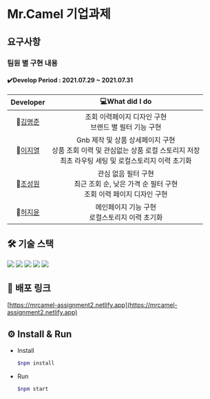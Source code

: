 # Mr.Camel 기업과제

## 요구사항

### 팀원 별 구현 내용

#### ✔️Develop Period : 2021.07.29 ~ 2021.07.31

|Developer|💻What did I do|
|:-:|:-:|
|🙂[김명준](https://github.com/JOHNKIM-KK)|조회 이력페이지 디자인 구현 <br />  브랜드 별 필터 기능 구현|
|🙂[이지열](https://github.com/highspirit7)| Gnb 제작 및 상품 상세페이지 구현<br />상품 조회 이력 및 관심없는 상품 로컬 스토리지 저장<br />최초 라우팅 세팅 및 로컬스토리지 이력 초기화 |
|🙂[조성원](https://github.com/JSWww>)|관심 없음 필터 구현<br />최근 조회 순, 낮은 가격 순 필터 구현<br />조회 이력 페이지 디자인 구현 |
|🙂[허지윤](https://github.com/jiyoon1156) |메인페이지 기능 구현<br />로컬스토리지 이력 초기화|

## 🛠 기술 스택

<img src="https://img.shields.io/badge/HTML5-E34F26?style=flat-square&logo=HTML5&logoColor=white"/></a> <img src="https://img.shields.io/badge/React-61DAFB?style=flat-square&logo=React&logoColor=white"/></a> <img src="https://img.shields.io/badge/React_Router-CA4245?style=flat-square&logo=ReactRouter&logoColor=white"/></a> <img src="https://img.shields.io/badge/styled Components-DB7093?style=flat-square&logo=styled-components&logoColor=white"/></a> <img src="https://img.shields.io/badge/JavaScript-F7DF1E?style=flat-square&logo=JavaScript&logoColor=white"/></a>

## 👀 배포 링크

[https://mrcamel-assignment2.netlify.app](https://mrcamel-assignment2.netlify.app)

## ⚙ Install & Run

- Install

  ```bash
  $npm install
  ```

- Run

  ```bash
  $npm start
  ```
